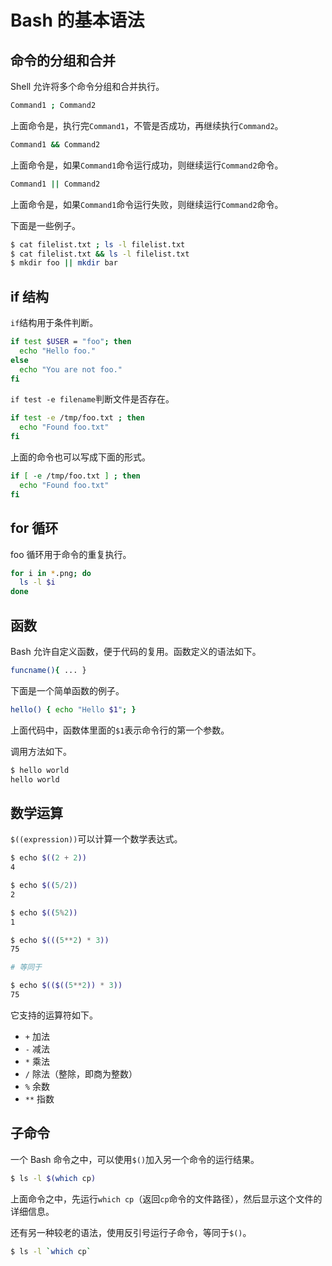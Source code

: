 # Bash 的基本语法

## 命令的分组和合并

Shell 允许将多个命令分组和合并执行。

```bash
Command1 ; Command2
```

上面命令是，执行完`Command1`，不管是否成功，再继续执行`Command2`。

```bash
Command1 && Command2
```

上面命令是，如果`Command1`命令运行成功，则继续运行`Command2`命令。

```bash
Command1 || Command2
```

上面命令是，如果`Command1`命令运行失败，则继续运行`Command2`命令。

下面是一些例子。

```bash
$ cat filelist.txt ; ls -l filelist.txt
$ cat filelist.txt && ls -l filelist.txt
$ mkdir foo || mkdir bar
```

## if 结构

`if`结构用于条件判断。

```bash
if test $USER = "foo"; then
  echo "Hello foo."
else
  echo "You are not foo."
fi
```

`if test -e filename`判断文件是否存在。

```bash
if test -e /tmp/foo.txt ; then
  echo "Found foo.txt"
fi
```

上面的命令也可以写成下面的形式。

```bash
if [ -e /tmp/foo.txt ] ; then
  echo "Found foo.txt"
fi
```

## for 循环

foo 循环用于命令的重复执行。

```bash
for i in *.png; do
  ls -l $i
done
```

## 函数

Bash 允许自定义函数，便于代码的复用。函数定义的语法如下。

```bash
funcname(){ ... }
```

下面是一个简单函数的例子。

```bash
hello() { echo "Hello $1"; }
```

上面代码中，函数体里面的`$1`表示命令行的第一个参数。

调用方法如下。

```bash
$ hello world
hello world
```

## 数学运算

`$((expression))`可以计算一个数学表达式。

```bash
$ echo $((2 + 2))
4

$ echo $((5/2))
2

$ echo $((5%2))
1

$ echo $(((5**2) * 3))
75

# 等同于

$ echo $(($((5**2)) * 3))
75
```

它支持的运算符如下。

- `+` 加法
- `-` 减法
- `*` 乘法
- `/` 除法（整除，即商为整数）
- `%` 余数
- `**` 指数

## 子命令

一个 Bash 命令之中，可以使用`$()`加入另一个命令的运行结果。

```bash
$ ls -l $(which cp)
```

上面命令之中，先运行`which cp`（返回`cp`命令的文件路径），然后显示这个文件的详细信息。

还有另一种较老的语法，使用反引号运行子命令，等同于`$()`。

```bash
$ ls -l `which cp`
```

